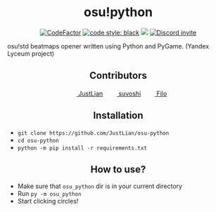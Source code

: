 <h1 align="center">osu!python</h1>

<p align="center">
<a href="https://www.codefactor.io/repository/github/justlian/osu-python"><img src="https://www.codefactor.io/repository/github/justlian/osu-python/badge" alt="CodeFactor" /></a>
<a href="https://github.com/psf/black"><img src="https://img.shields.io/badge/code%20style-black-black" alt="code style: black"></a>
<a href="https://github.com/JustLian/osu-python/blob/main/LICENSE"><img src="https://img.shields.io/github/license/JustLian/osu-python"></a>
<a href="https://discord.gg/AjqX5PB3Uj"><img src="https://discord.com/api/guilds/981818711608524830/widget.png" alt="Discord invite"></a>
</p>

osu!std beatmaps opener written using Python and PyGame. (Yandex Lyceum project)

<h2 align="center">Contributors</h2>
<p align="center">
<a href="https://www.justlian.com"><img src="https://avatars.githubusercontent.com/u/85202150" height=16>&nbsp;JustLian</a> &nbsp;&nbsp; <a href="https://github.com/suvoshi"><img src="https://avatars.githubusercontent.com/u/94275923" height=16>&nbsp;suvoshi</a> &nbsp;&nbsp; <a href="https://github.com/Filo6699"><img src="https://avatars.githubusercontent.com/u/114665857" height=16>&nbsp;Filo</a>
</p>


<h2 align="center">Installation</h2>

* `git clone https://github.com/JustLian/osu-python`
* `cd osu-python`
* `python -m pip install -r requirements.txt`


<h2 align="center">How to use?</h2>

* Make sure that `osu_python` dir is in your current directory
* Run `py -m osu_python`
* Start clicking circles!